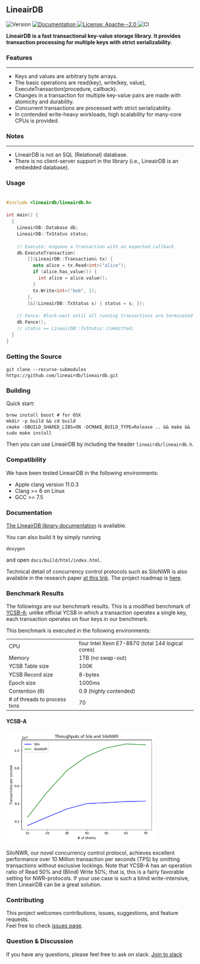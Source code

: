 ## LineairDB

<p>
  <img alt="Version" src="https://img.shields.io/badge/version-0.1.0-blue.svg?cacheSeconds=2592000" />
  <a href="#Documentation" target="_blank">
    <img alt="Documentation" src="https://img.shields.io/badge/documentation-yes-brightgreen.svg" />
  </a>
  <a href="https://www.apache.org/licenses/LICENSE-2.0" target="_blank">
    <img alt="License: Apache--2.0" src="https://img.shields.io/badge/License-Apache--2.0-yellow.svg" />
  </a>
  <img alt="CI" src="https://github.com/LineairDB/LineairDB/workflows/C/C++ CI/badge.svg" />

</p>

**LineairDB is a fast transactional key-value storage library. It provides transaction processing for multiple keys with strict serializability.**

### Features

---

- Keys and values are arbitrary byte arrays.
- The basic operations are read(key), write(key, value), ExecuteTransaction(procedure, callback).
- Changes in a transaction for multiple key-value pairs are made with atomicity and durability.
- Concurrent transactions are processed with strict serializability.
- In contended write-heavy workloads, high scalability for many-core CPUs is provided.

### Notes

---

- LineairDB is not an SQL (Relational) database.
- There is no client-server support in the library (i.e., LineairDB is an embedded database).

### Usage

```c++

#include <lineairdb/lineairdb.h>

int main() {
  {
    LineairDB::Database db;
    LineairDB::TxStatus status;

    // Execute: enqueue a transaction with an expected callback
    db.ExecuteTransaction(
        [](LineairDB::Transaction& tx) {
          auto alice = tx.Read<int>("alice");
          if (alice.has_value()) {
            int alice = alice.value();
          }
          tx.Write<int>("bob", 1);
        },
        [&](LineairDB::TxStatus s) { status = s; });

    // Fence: Block-wait until all running transactions are terminated
    db.Fence();
    // status == LineairDB::TxStatus::Committed;
  }
}
```

### Getting the Source

```
git clone --recurse-submodules https://github.com/lineairdb/lineairdb.git
```

### Building

Quick start:

```
brew install boost # for OSX
mkdir -p build && cd build
cmake -DBUILD_SHARED_LIBS=ON -DCMAKE_BUILD_TYPE=Release .. && make && sudo make install
```

Then you can use LineairDB by including the header `lineairdb/lineairdb.h`.

### Compatibility

We have been tested LineairDB in the following environments:

- Apple clang version 11.0.3
- Clang >= 6 on Linux
- GCC >= 7.5

### Documentation

[The LineairDB library documentation](https://lineairdb.github.io/LineairDB/) is available.

You can also build it by simply running

```
doxygen
```

and open `docs/build/html/index.html`.

Technical detail of concurrency control protocols such as SiloNWR is also available in the research paper [at this link](https://arxiv.org/abs/1904.08119).
The project roadmap is [here](./docs/roadmap.md).

### Benchmark Results

The followings are our benchmark results.
This is a modified benchmark of [YCSB-A](https://github.com/brianfrankcooper/YCSB); unlike official YCSB in which a transaction operates a single key, each transaction operates on four keys in our benchmark.

This benchmark is executed in the following environments:

|                              |                                                   |
| ---------------------------- | ------------------------------------------------- |
| CPU                          | four Intel Xeon E7-8870 (total 144 logical cores) |
| Memory                       | 1TB (no swap-out)                                 |
| YCSB Table size              | 100K                                              |
| YCSB Record size             | 8-bytes                                           |
| Epoch size                   | 1000ms                                            |
| Contention (θ)               | 0.9 (highly contended)                            |
| # of threads to process txns | 70                                                |

#### YCSB-A

<img src=./docs/image/epoch1000.json.png width=400px/>

SiloNWR, our novel concurrency control protocol, achieves excellent performance over 10 Million transaction per seconds (TPS) by omitting transactions without exclusive lockings.
Note that YCSB-A has an operation ratio of Read 50% and (Blind) Write 50%; that is, this is a fairly favorable setting for NWR-protocols.
If your use case is such a blind write-intensive, then LineairDB can be a great solution.

### Contributing

This project welcomes contributions, issues, suggestions, and feature requests.
<br />Feel free to check [issues page](/issues).

### Question & Discussion

If you have any questions, please feel free to ask on slack.
[Join to slack](https://join.slack.com/t/lineairdb/shared_invite/zt-dvf52aoi-45skLlXcdi7IuQcIM8ARKw)

